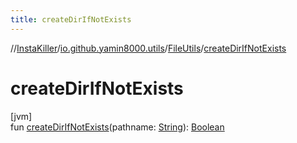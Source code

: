 ```yaml
---
title: createDirIfNotExists
---
```

//[InstaKiller](../../../index.html)/[io.github.yamin8000.utils](../index.html)/[FileUtils](index.html)/[createDirIfNotExists](create-dir-if-not-exists.html)



# createDirIfNotExists



[jvm]\
fun [createDirIfNotExists](create-dir-if-not-exists.html)(pathname: [String](https://kotlinlang.org/api/latest/jvm/stdlib/kotlin/-string/index.html)): [Boolean](https://kotlinlang.org/api/latest/jvm/stdlib/kotlin/-boolean/index.html)




